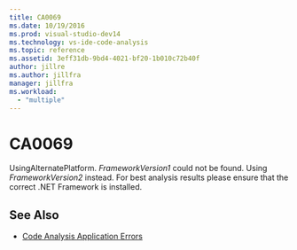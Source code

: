 ```yaml
---
title: CA0069
ms.date: 10/19/2016
ms.prod: visual-studio-dev14
ms.technology: vs-ide-code-analysis
ms.topic: reference
ms.assetid: 3eff31db-9bd4-4021-bf20-1b010c72b40f
author: jillre
ms.author: jillfra
manager: jillfra
ms.workload:
  - "multiple"
---
```

# CA0069

UsingAlternatePlatform. *FrameworkVersion1* could not be found. Using *FrameworkVersion2* instead. For best analysis results please ensure that the correct .NET Framework is installed.

## See Also

- [Code Analysis Application Errors](../code-quality/code-analysis-application-errors.md)